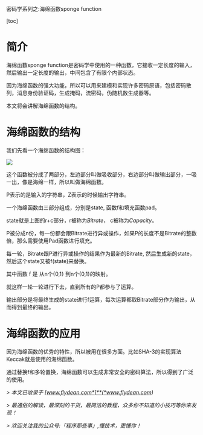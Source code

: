 密码学系列之:海绵函数sponge function

[toc]

# 简介

海绵函数sponge function是密码学中使用的一种函数，它接收一定长度的输入，然后输出一定长度的输出，中间包含了有限个内部状态。

因为海绵函数的强大功能，所以可以用来建模和实现许多密码原语，包括密码散列，消息身份验证码，生成掩码，流密码，伪随机数生成器等。

本文将会讲解海绵函数的结构。

# 海绵函数的结构

我们先看一个海绵函数的结构图：

![](https://img-blog.csdnimg.cn/20210403151159502.png?x-oss-process=image/watermark,type_ZmFuZ3poZW5naGVpdGk,shadow_0,text_aHR0cDovL3d3dy5mbHlkZWFuLmNvbQ==,size_25,color_8F8F8F,t_70)

这个函数被分成了两部分，左边部分叫做吸收部分，右边部分叫做输出部分，一吸一出，像是海绵一样，所以叫做海绵函数。

P表示的是输入的字符串，Z表示的时候输出字符串。

一个海绵函数由三部分组成，分别是state, 函数f和填充函数pad。

state就是上图的r+c部分，r被称为*Bitrate*， c被称为*Capacity*。

P被分成n份，每一份都会跟Bitrate进行异或操作，如果P的长度不是Bitrate的整数倍，那么需要使用Pad函数进行填充。

每一轮，Bitrate跟P进行异或操作的结果作为最新的Bitrate, 然后生成新的state，然后这个state又被f(state)来替换。

其中函数 f 是 从n个{0,1} 到n个{0,1}的映射。

就这样一轮一轮进行下去，直到所有的P都参与了运算。

输出部分是将最终生成的state进行f运算，每次运算都取Bitrate部分作为输出，从而得到最终的输出。

# 海绵函数的应用

因为海绵函数的优秀的特性，所以被用在很多方面。比如SHA-3的实现算法Keccak就是使用的海绵函数。

通过替换f和多轮置换，海绵函数可以生成非常安全的密码算法，所以得到了广泛的使用。



*>* *本文已收录于* *[*www.flydean.com*]**(*www.flydean.com*)*

*>* *最通俗的解读，最深刻的干货，最简洁的教程，众多你不知道的小技巧等你来发现！*

*>* *欢迎关注我的公众号:「程序那些事」,懂技术，更懂你！*


